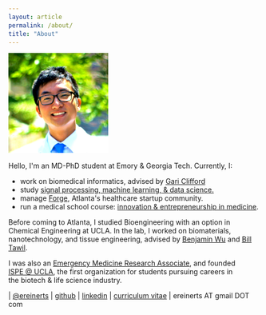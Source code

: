 ```yaml
---
layout: article
permalink: /about/
title: "About"
---
```


<img src="/images/erik.jpg" width="200">

Hello, I'm an MD-PhD student at Emory & Georgia Tech. Currently, I:

+ work on biomedical informatics, advised by [Gari Clifford](http://gdclifford.info/gari)
+ study [signal processing, machine learning, & data science.](http://www.bme.gatech.edu/research/system.shtml)
+ manage [Forge](http://forgeatl.com), Atlanta's healthcare startup community.
+ run a medical school course: [innovation & entrepreneurship in medicine](http://erikreinertsen.com/iemed/).

Before coming to Atlanta, I studied Bioengineering with an option in Chemical Engineering at UCLA. In the lab, I worked on biomaterials, nanotechnology, and tissue engineering, advised by [Benjamin Wu](http://www.bioeng.ucla.edu/people/faculty/Faculty/benjamin-m.-wu-d.d.s.-ph.d) and [Bill Tawil](http://www.bioeng.ucla.edu/people/faculty/adjunct-faculty/bill-j.-tawil-ph.d).

I was also an [Emergency Medicine Research Associate](http://www.uclaemra.com/), and founded<br>
[ISPE @ UCLA](http://www.ispeucla.com/), the first organization for students pursuing careers in<br>
the biotech & life science industry.

<i class="fa fa-twitter"></i> | [@ereinerts](http://www.twitter.com/ereinerts)
<i class="fa fa-github"></i> | [github](https://github.com/erikreinertsen)
<i class="fa fa-linkedin"></i> | [linkedin](http://www.linkedin.com/in/erikreinertsen/)
<i class="fa fa-graduation-cap"></i> | [curriculum vitae](https://dl.dropboxusercontent.com/u/1102315/Erik%20Reinertsen%20CV.pdf)
<i class="fa fa-envelope"></i> | ereinerts AT gmail DOT com
